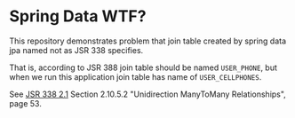 # Spring Data WTF?

This repository demonstrates problem that join table created by spring data jpa named not as JSR 338 specifies.

That is, according to JSR 388 join table should be named `USER_PHONE`, but when we run this application join table has name of `USER_CELLPHONES`.

See [JSR 338 2.1](https://download.oracle.com/otn-pub/jcp/persistence-2_1-fr-spec/JavaPersistence.pdf) Section 2.10.5.2 "Unidirection ManyToMany Relationships", page 53.
